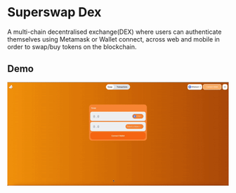 # Superswap Dex

A multi-chain decentralised exchange(DEX) where users can authenticate themselves using Metamask or Wallet connect, across web and mobile in order to swap/buy tokens on the blockchain.

## Demo

![](/src/assets/images/demo.gif)